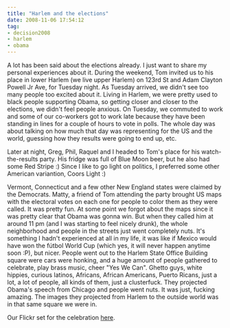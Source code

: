 ```yaml
---
title: "Harlem and the elections"
date: 2008-11-06 17:54:12
tag:
- decision2008
- harlem
- obama
---
```

A lot has been said about the elections already. I just want to share my personal experiences about it. During the weekend, Tom invited us to his place in lower Harlem (we live upper Harlem) on 123rd St and Adam Clayton Powell Jr Ave, for Tuesday night. As Tuesday arrived, we didn't see too many people too excited about it. Living in Harlem, we were pretty used to black people supporting Obama, so getting closer and closer to the elections, we didn't feel people anxious. On Tuesday, we commuted to work and some of our co-workers got to work late because they have been standing in lines for a couple of hours to vote in polls. The whole day was about talking on how much that day was representing for the US and the world, guessing how they results were going to end up, etc.

Later at night, Greg, Phil, Raquel and I headed to Tom's place for his watch-the-results party. His fridge was full of Blue Moon beer, but he also had some Red Stripe :) Since I like to go light on politics, I preferred some other American variantion, Coors Light :)

Vermont, Connecticut and a few other New England states were claimed by the Democrats. Matty, a friend of Tom attending the party brought US maps with the electoral votes on each one for people to color them as they were called. It was pretty fun. At some point we forgot about the maps since it was pretty clear that Obama was gonna win. But when they called him at around 11 pm (and I was starting to feel nicely drunk), the whole neighborhood and people in the streets just went completely nuts. It's something I hadn't experienced at all in my life, it was like if Mexico would have won the fútbol World Cup (which yes, it will never happen anytime soon :P), but nicer. People went out to the Harlem State Office Building square were cars were honking, and a huge amount of people gathered to celebrate, play brass music, cheer "Yes We Can". Ghetto guys, white hippies, curious latinos, Africans, African Americans, Puerto Ricans, just a lot, a lot of people, all kinds of them, just a clusterfuck. They projected Obama's speech from Chicago and people went nuts. It was just, fucking amazing. The images they projected from Harlem to the outside world was in that same square we were in.

Our Flickr set for the celebration <a href="http://awbox.com/B1UF">here</a>.